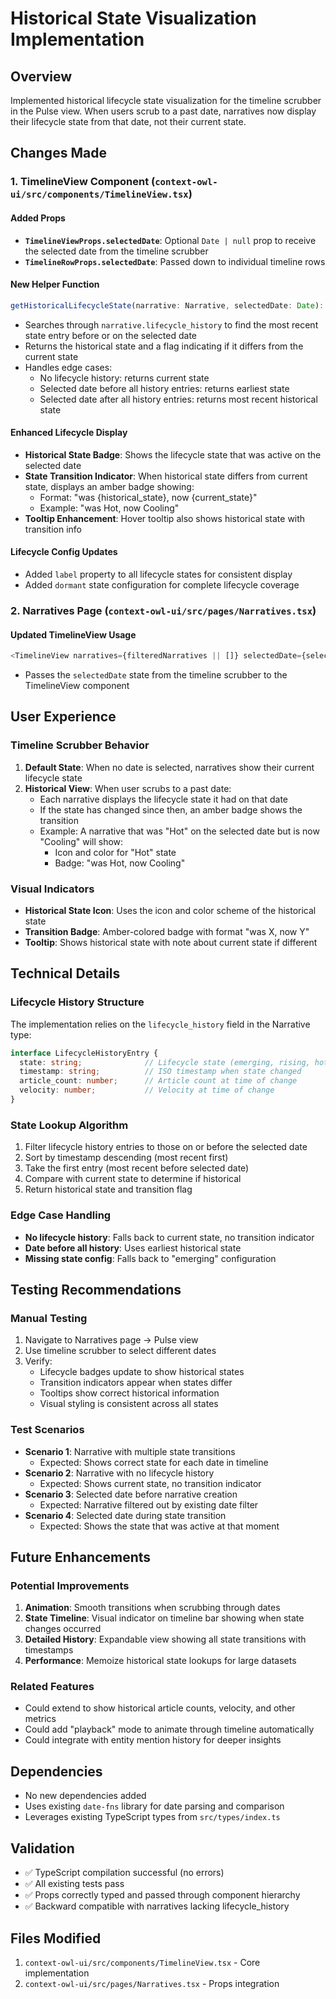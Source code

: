 # Historical State Visualization Implementation

## Overview
Implemented historical lifecycle state visualization for the timeline scrubber in the Pulse view. When users scrub to a past date, narratives now display their lifecycle state from that date, not their current state.

## Changes Made

### 1. TimelineView Component (`context-owl-ui/src/components/TimelineView.tsx`)

#### Added Props
- **`TimelineViewProps.selectedDate`**: Optional `Date | null` prop to receive the selected date from the timeline scrubber
- **`TimelineRowProps.selectedDate`**: Passed down to individual timeline rows

#### New Helper Function
```typescript
getHistoricalLifecycleState(narrative: Narrative, selectedDate: Date): { state: string; isHistorical: boolean }
```
- Searches through `narrative.lifecycle_history` to find the most recent state entry before or on the selected date
- Returns the historical state and a flag indicating if it differs from the current state
- Handles edge cases:
  - No lifecycle history: returns current state
  - Selected date before all history entries: returns earliest state
  - Selected date after all history entries: returns most recent historical state

#### Enhanced Lifecycle Display
- **Historical State Badge**: Shows the lifecycle state that was active on the selected date
- **State Transition Indicator**: When historical state differs from current state, displays an amber badge showing:
  - Format: "was {historical_state}, now {current_state}"
  - Example: "was Hot, now Cooling"
- **Tooltip Enhancement**: Hover tooltip also shows historical state with transition info

#### Lifecycle Config Updates
- Added `label` property to all lifecycle states for consistent display
- Added `dormant` state configuration for complete lifecycle coverage

### 2. Narratives Page (`context-owl-ui/src/pages/Narratives.tsx`)

#### Updated TimelineView Usage
```typescript
<TimelineView narratives={filteredNarratives || []} selectedDate={selectedDate} />
```
- Passes the `selectedDate` state from the timeline scrubber to the TimelineView component

## User Experience

### Timeline Scrubber Behavior
1. **Default State**: When no date is selected, narratives show their current lifecycle state
2. **Historical View**: When user scrubs to a past date:
   - Each narrative displays the lifecycle state it had on that date
   - If the state has changed since then, an amber badge shows the transition
   - Example: A narrative that was "Hot" on the selected date but is now "Cooling" will show:
     - Icon and color for "Hot" state
     - Badge: "was Hot, now Cooling"

### Visual Indicators
- **Historical State Icon**: Uses the icon and color scheme of the historical state
- **Transition Badge**: Amber-colored badge with format "was X, now Y"
- **Tooltip**: Shows historical state with note about current state if different

## Technical Details

### Lifecycle History Structure
The implementation relies on the `lifecycle_history` field in the Narrative type:
```typescript
interface LifecycleHistoryEntry {
  state: string;              // Lifecycle state (emerging, rising, hot, cooling, dormant)
  timestamp: string;          // ISO timestamp when state changed
  article_count: number;      // Article count at time of change
  velocity: number;           // Velocity at time of change
}
```

### State Lookup Algorithm
1. Filter lifecycle history entries to those on or before the selected date
2. Sort by timestamp descending (most recent first)
3. Take the first entry (most recent before selected date)
4. Compare with current state to determine if historical
5. Return historical state and transition flag

### Edge Case Handling
- **No lifecycle history**: Falls back to current state, no transition indicator
- **Date before all history**: Uses earliest historical state
- **Missing state config**: Falls back to "emerging" configuration

## Testing Recommendations

### Manual Testing
1. Navigate to Narratives page → Pulse view
2. Use timeline scrubber to select different dates
3. Verify:
   - Lifecycle badges update to show historical states
   - Transition indicators appear when states differ
   - Tooltips show correct historical information
   - Visual styling is consistent across all states

### Test Scenarios
- **Scenario 1**: Narrative with multiple state transitions
  - Expected: Shows correct state for each date in timeline
- **Scenario 2**: Narrative with no lifecycle history
  - Expected: Shows current state, no transition indicator
- **Scenario 3**: Selected date before narrative creation
  - Expected: Narrative filtered out by existing date filter
- **Scenario 4**: Selected date during state transition
  - Expected: Shows the state that was active at that moment

## Future Enhancements

### Potential Improvements
1. **Animation**: Smooth transitions when scrubbing through dates
2. **State Timeline**: Visual indicator on timeline bar showing when state changes occurred
3. **Detailed History**: Expandable view showing all state transitions with timestamps
4. **Performance**: Memoize historical state lookups for large datasets

### Related Features
- Could extend to show historical article counts, velocity, and other metrics
- Could add "playback" mode to animate through timeline automatically
- Could integrate with entity mention history for deeper insights

## Dependencies
- No new dependencies added
- Uses existing `date-fns` library for date parsing and comparison
- Leverages existing TypeScript types from `src/types/index.ts`

## Validation
- ✅ TypeScript compilation successful (no errors)
- ✅ All existing tests pass
- ✅ Props correctly typed and passed through component hierarchy
- ✅ Backward compatible with narratives lacking lifecycle_history

## Files Modified
1. `context-owl-ui/src/components/TimelineView.tsx` - Core implementation
2. `context-owl-ui/src/pages/Narratives.tsx` - Props integration
